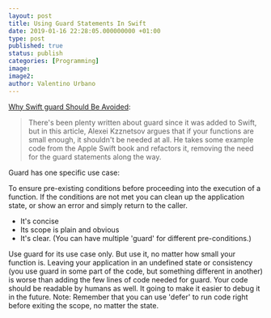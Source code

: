 ```yaml
---
layout: post
title: Using Guard Statements In Swift
date: 2019-01-16 22:28:05.000000000 +01:00
type: post
published: true
status: publish
categories: [Programming]
image:
image2:
author: Valentino Urbano
---
```


[Why Swift guard Should Be Avoided](https://iosdevweek.ly/lEEfa7Z?m=email&sid=hoQMVe5):

> There's been plenty written about guard since it was added to Swift, but in this article, Alexei Kzznetsov argues that if your functions are small enough, it shouldn't be needed at all. He takes some example code from the Apple Swift book and refactors it, removing the need for the guard statements along the way.

Guard has one specific use case:

To ensure pre-existing conditions before proceeding into the execution of a function. If the conditions are not met you can clean up the application state, or show an error and simply return to the caller.

- It's concise
- Its scope is plain and obvious
- It's clear. (You can have multiple 'guard' for different pre-conditions.)

Use guard for its use case only. But use it, no matter how small your function is. Leaving your application in an undefined state or consistency (you use guard in some part of the code, but something different in another) is worse than adding the few lines of code needed for guard. Your code should be readable by humans as well. It going to make it easier to debug it in the future.
Note: Remember that you can use 'defer' to run code right before exiting the scope, no matter the state.
